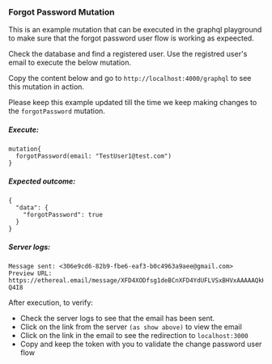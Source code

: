 ### Forgot Password Mutation

This is an example mutation that can be executed in the graphql playground to make sure that the forgot password user flow is working as expeected.

Check the database and find a registered user. Use the registred user's email to execute the below mutation.

Copy the content below and go to `http://localhost:4000/graphql` to see this mutation in action.

Please keep this example updated till the time we keep making changes to the `forgotPassword` mutation.

##### Execute:

```
mutation{
  forgotPassword(email: "TestUser1@test.com")
}
```

##### Expected outcome:

```
{
  "data": {
    "forgotPassword": true
  }
}
```

##### Server logs:

```
Message sent: <306e9cd6-82b9-fbe6-eaf3-b0c4963a9aee@gmail.com>
Preview URL: https://ethereal.email/message/XFD4XODfsg1deBCnXFD4YdUFLVSxBHVxAAAAAQkHVIseJNALT2uZqE-Q4I8
```

After execution, to verify:

- Check the server logs to see that the email has been sent.
- Click on the link from the server `(as show above)` to view the email
- Click on the link in the email to see the redirection to `localhost:3000`
- Copy and keep the token with you to validate the change password user flow
